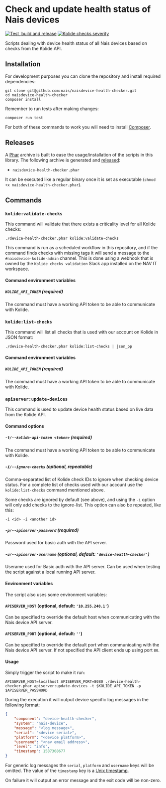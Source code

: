 # Check and update health status of Nais devices

[![Test, build and release](https://github.com/nais/naisdevice-health-checker/workflows/Test,%20build%20and%20release/badge.svg)](https://github.com/nais/naisdevice-health-checker/actions?query=workflow%3A%22Test%2C+build+and+release%22) [![Kolide checks severity](https://github.com/nais/naisdevice-health-checker/workflows/Kolide%20checks%20severity/badge.svg)](https://github.com/nais/naisdevice-health-checker/actions?query=workflow%3A%22Kolide+checks+severity%22)

Scripts dealing with device health status of all Nais devices based on checks from the Kolide API.

## Installation

For development purposes you can clone the repository and install required dependencies:

    git clone git@github.com:nais/naisdevice-health-checker.git
    cd naisdevice-health-checker
    composer install

Remember to run tests after making changes:

    composer run test

For both of these commands to work you will need to install [Composer](https://getcomposer.org/doc/00-intro.md#installation-linux-unix-macos).

## Releases

A [Phar](https://www.php.net/manual/en/intro.phar.php) archive is built to ease the usage/installation of the scripts in this library. The following archive is generated and [released](https://github.com/nais/naisdevice-health-checker/releases):

- `naisdevice-health-checker.phar`

It can be executed like a regular binary once it is set as executable (`chmod +x naisdevice-health-checker.phar`).

## Commands

### `kolide:validate-checks`

This command will validate that there exists a criticality level for all Kolide checks:

    ./device-health-checker.phar kolide:validate-checks

This command is run as a scheduled workflow in this repository, and if the command finds checks with missing tags it will send a message to the `#naisdevice-kolide-admin` channel. This is done using a webhook that is owned by the `Kolide checks validation` Slack app installed on the NAV IT workspace.

#### Command environment variables

##### `KOLIDE_API_TOKEN` (required)

The command must have a working API token to be able to communicate with Kolide.

### `kolide:list-checks`

This command will list all checks that is used with our account on Kolide in JSON format:

    ./device-health-checker.phar kolide:list-checks | json_pp

#### Command environment variables

##### `KOLIDE_API_TOKEN` (required)

The command must have a working API token to be able to communicate with Kolide.

### `apiserver:update-devices`

This command is used to update device health status based on live data from the Kolide API.

#### Command options

##### `-t/--kolide-api-token <token>` (required)

The command must have a working API token to be able to communicate with Kolide.

##### `-i/--ignore-checks` (optional, repeatable)

Comma-separated list of Kolide check IDs to ignore when checking device status. For a complete list of checks used with our account use the `kolide:list-checks` command mentioned above.

Some checks are ignored by default (see above), and using the `-i` option will only add checks to the ignore-list. This option can also be repeated, like this:

    -i <id> -i <another id>

##### `-p/--apiserver-password` (required)

Password used for basic auth with the API server.

##### `-u/--apiserver-username` (optional, default: `'device-health-checker'`)

Userame used for Basic auth with the API server. Can be used when testing the script against a local running API server.

#### Environment variables

The script also uses some environment variables:

#### `APISERVER_HOST` (optional, default: `'10.255.240.1'`)

Can be specified to override the default host when communicating with the Nais device API server.

#### `APISERVER_PORT` (optional, default: `''`)

Can be specified to override the default port when communicating with the Nais device API server. If not specified the API client ends up using port `80`.

#### Usage

Simply trigger the script to make it run:

    APISERVER_HOST=localhost APISERVER_PORT=8080 ./device-health-checker.phar apiserver:update-devices -t $KOLIDE_API_TOKEN -p $APISERVER_PASSWORD

During the execution it will output device specific log messages in the following format:

```json
{
    "component": "device-health-checker",
    "system": "nais-device",
    "message": "<log message>",
    "serial": "<device serial>",
    "platform": "<device platform>",
    "username": "<nav email address>",
    "level": "info",
    "timestamp": 1587368677
}
```

For generic log messages the `serial`, `platform` and `username` keys will be omitted. The value of the `timestamp` key is a [Unix timestamp](https://en.wikipedia.org/wiki/Unix_time).

On failure it will output an error message and the exit code will be non-zero.